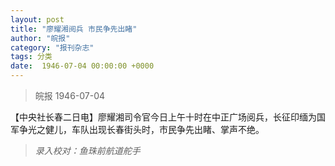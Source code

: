 ```yaml
---
layout: post
title: "廖耀湘阅兵 市民争先出睹"
author: "皖报"
category: "报刊杂志"
tags: 分类
date:  1946-07-04 00:00:00 +0000
---
```



> 皖报 1946-07-04

【中央社长春二日电】廖耀湘司令官今日上午十时在中正广场阅兵，长征印缅为国军争光之健儿，车队出现长春街头时，市民争先出睹、掌声不绝。

> *录入校对：鱼珠前航道舵手*

